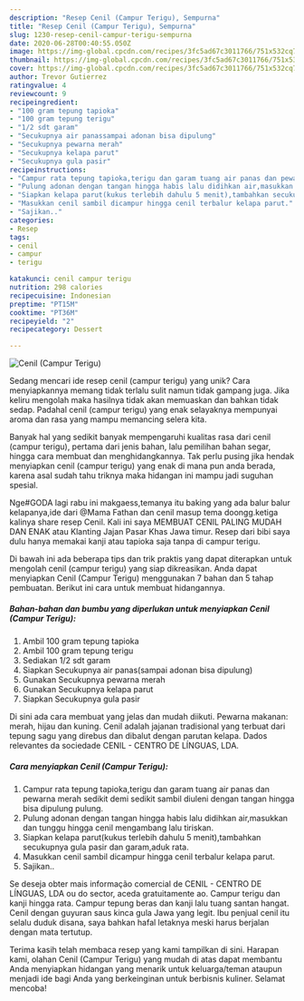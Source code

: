 ```yaml
---
description: "Resep Cenil (Campur Terigu), Sempurna"
title: "Resep Cenil (Campur Terigu), Sempurna"
slug: 1230-resep-cenil-campur-terigu-sempurna
date: 2020-06-28T00:40:55.050Z
image: https://img-global.cpcdn.com/recipes/3fc5ad67c3011766/751x532cq70/cenil-campur-terigu-foto-resep-utama.jpg
thumbnail: https://img-global.cpcdn.com/recipes/3fc5ad67c3011766/751x532cq70/cenil-campur-terigu-foto-resep-utama.jpg
cover: https://img-global.cpcdn.com/recipes/3fc5ad67c3011766/751x532cq70/cenil-campur-terigu-foto-resep-utama.jpg
author: Trevor Gutierrez
ratingvalue: 4
reviewcount: 9
recipeingredient:
- "100 gram tepung tapioka"
- "100 gram tepung terigu"
- "1/2 sdt garam"
- "Secukupnya air panassampai adonan bisa dipulung"
- "Secukupnya pewarna merah"
- "Secukupnya kelapa parut"
- "Secukupnya gula pasir"
recipeinstructions:
- "Campur rata tepung tapioka,terigu dan garam tuang air panas dan pewarna merah sedikit demi sedikit sambil diuleni dengan tangan hingga bisa dipulung pulung."
- "Pulung adonan dengan tangan hingga habis lalu didihkan air,masukkan dan tunggu hingga cenil mengambang lalu tiriskan."
- "Siapkan kelapa parut(kukus terlebih dahulu 5 menit),tambahkan secukupnya gula pasir dan garam,aduk rata."
- "Masukkan cenil sambil dicampur hingga cenil terbalur kelapa parut."
- "Sajikan.."
categories:
- Resep
tags:
- cenil
- campur
- terigu

katakunci: cenil campur terigu 
nutrition: 298 calories
recipecuisine: Indonesian
preptime: "PT15M"
cooktime: "PT36M"
recipeyield: "2"
recipecategory: Dessert

---
```



![Cenil (Campur Terigu)](https://img-global.cpcdn.com/recipes/3fc5ad67c3011766/751x532cq70/cenil-campur-terigu-foto-resep-utama.jpg)

Sedang mencari ide resep cenil (campur terigu) yang unik? Cara menyiapkannya memang tidak terlalu sulit namun tidak gampang juga. Jika keliru mengolah maka hasilnya tidak akan memuaskan dan bahkan tidak sedap. Padahal cenil (campur terigu) yang enak selayaknya mempunyai aroma dan rasa yang mampu memancing selera kita.

Banyak hal yang sedikit banyak mempengaruhi kualitas rasa dari cenil (campur terigu), pertama dari jenis bahan, lalu pemilihan bahan segar, hingga cara membuat dan menghidangkannya. Tak perlu pusing jika hendak menyiapkan cenil (campur terigu) yang enak di mana pun anda berada, karena asal sudah tahu triknya maka hidangan ini mampu jadi suguhan spesial.

Nge#GODA lagi rabu ini makgaess,temanya itu baking yang ada balur balur kelapanya,ide dari @Mama Fathan dan cenil masup tema doongg.ketiga kalinya share resep Cenil. Kali ini saya MEMBUAT CENIL PALING MUDAH DAN ENAK atau Klanting Jajan Pasar Khas Jawa timur. Resep dari bibi saya dulu hanya memakai kanji atau tapioka saja tanpa di campur terigu.


Di bawah ini ada beberapa tips dan trik praktis yang dapat diterapkan untuk mengolah cenil (campur terigu) yang siap dikreasikan. Anda dapat menyiapkan Cenil (Campur Terigu) menggunakan 7 bahan dan 5 tahap pembuatan. Berikut ini cara untuk membuat hidangannya.

<!--inarticleads1-->

##### Bahan-bahan dan bumbu yang diperlukan untuk menyiapkan Cenil (Campur Terigu):

1. Ambil 100 gram tepung tapioka
1. Ambil 100 gram tepung terigu
1. Sediakan 1/2 sdt garam
1. Siapkan Secukupnya air panas(sampai adonan bisa dipulung)
1. Gunakan Secukupnya pewarna merah
1. Gunakan Secukupnya kelapa parut
1. Siapkan Secukupnya gula pasir


Di sini ada cara membuat yang jelas dan mudah diikuti. Pewarna makanan: merah, hijau dan kuning. Cenil adalah jajanan tradisional yang terbuat dari tepung sagu yang direbus dan dibalut dengan parutan kelapa. Dados relevantes da sociedade CENIL - CENTRO DE LÍNGUAS, LDA. 

<!--inarticleads2-->

##### Cara menyiapkan Cenil (Campur Terigu):

1. Campur rata tepung tapioka,terigu dan garam tuang air panas dan pewarna merah sedikit demi sedikit sambil diuleni dengan tangan hingga bisa dipulung pulung.
1. Pulung adonan dengan tangan hingga habis lalu didihkan air,masukkan dan tunggu hingga cenil mengambang lalu tiriskan.
1. Siapkan kelapa parut(kukus terlebih dahulu 5 menit),tambahkan secukupnya gula pasir dan garam,aduk rata.
1. Masukkan cenil sambil dicampur hingga cenil terbalur kelapa parut.
1. Sajikan..


Se deseja obter mais informação comercial de CENIL - CENTRO DE LÍNGUAS, LDA ou do sector, aceda gratuitamente ao. Campur terigu dan kanji hingga rata. Campur tepung beras dan kanji lalu tuang santan hangat. Cenil dengan guyuran saus kinca gula Jawa yang legit. Ibu penjual cenil itu selalu duduk disana, saya bahkan hafal letaknya meski harus berjalan dengan mata tertutup. 

Terima kasih telah membaca resep yang kami tampilkan di sini. Harapan kami, olahan Cenil (Campur Terigu) yang mudah di atas dapat membantu Anda menyiapkan hidangan yang menarik untuk keluarga/teman ataupun menjadi ide bagi Anda yang berkeinginan untuk berbisnis kuliner. Selamat mencoba!
